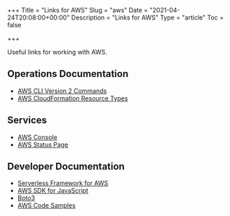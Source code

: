 +++
Title = "Links for AWS"
Slug = "aws"
Date = "2021-04-24T20:08:00+00:00"
Description = "Links for AWS"
Type = "article"
Toc = false

+++

Useful links for working with AWS.

<!--more-->

## Operations Documentation

- [AWS CLI Version 2 Commands](https://awscli.amazonaws.com/v2/documentation/api/latest/index.html)
- [AWS CloudFormation Resource Types](https://docs.aws.amazon.com/AWSCloudFormation/latest/UserGuide/aws-template-resource-type-ref.html)

## Services

- [AWS Console](https://console.aws.amazon.com/)
- [AWS Status Page](https://status.aws.amazon.com/)

## Developer Documentation

- [Serverless Framework for AWS](https://www.serverless.com/framework/docs/providers/aws/)
- [AWS SDK for JavaScript](https://docs.aws.amazon.com/AWSJavaScriptSDK/v3/latest/index.html)
- [Boto3](https://boto3.amazonaws.com/v1/documentation/api/latest/index.html)
- [AWS Code Samples](https://docs.aws.amazon.com/code-samples/latest/catalog/welcome.html)
